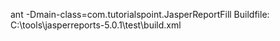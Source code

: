 ant -Dmain-class=com.tutorialspoint.JasperReportFill Buildfile: C:\tools\jasperreports-5.0.1\test\build.xml